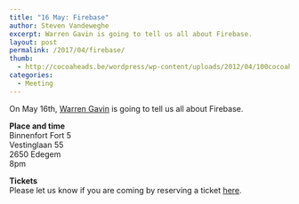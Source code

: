 ```yaml
---
title: "16 May: Firebase"
author: Steven Vandeweghe
excerpt: Warren Gavin is going to tell us all about Firebase.
layout: post
permalink: /2017/04/firebase/
thumb:
  - http://cocoaheads.be/wordpress/wp-content/uploads/2012/04/100cocoaheads-logo-web.png
categories:
  - Meeting
---
```

On May 16th, [Warren Gavin](https://twitter.com/Apokrupto) is going to tell us all about Firebase.

**Place and time**  
Binnenfort Fort 5  
Vestinglaan 55  
2650 Edegem  
8pm   

**Tickets**  
Please let us know if you are coming by reserving a ticket [here](https://www.eventbrite.com/e/cocoaheads-belgium-may-2017-tickets-33903528366).

